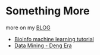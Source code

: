 # Something More

more on my [BLOG](www.cmwonderland.com)
- [Bioinfo machine learning tutorial](https://github.com/james20141606/somethingmore/blob/master/bioinfo.ipynb)
- [Data Mining - Deng Era](https://github.com/james20141606/somethingmore/tree/master/datamining_dxp)



